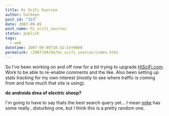```yaml
---
title: Hi SciFi Sources
author: halkeye
post_id: "323"
date: 2007-09-05
post_name: hi_scifi_sources
status: publish
tags:
  - web
datetime: 2007-09-05T10:32:53+0800
permalink: /2007/09/04/hi_scifi_sources/index.html
---
```


So I've been working on and off now for a bit trying to upgrade [HiSciFi.com](https://www.hiscifi.com). Work to be able to re-enable comments and the like. Also been setting up stats tracking for my own interest (mostly to see where traffic is coming from and how much that site is using).

**do androids drea of electric sheep?**

I'm going to have to say thats the best search query yet... I mean [mike](https://www.slurrey.com) has some really.. disturbing one, but I think this is a pretty random one.
